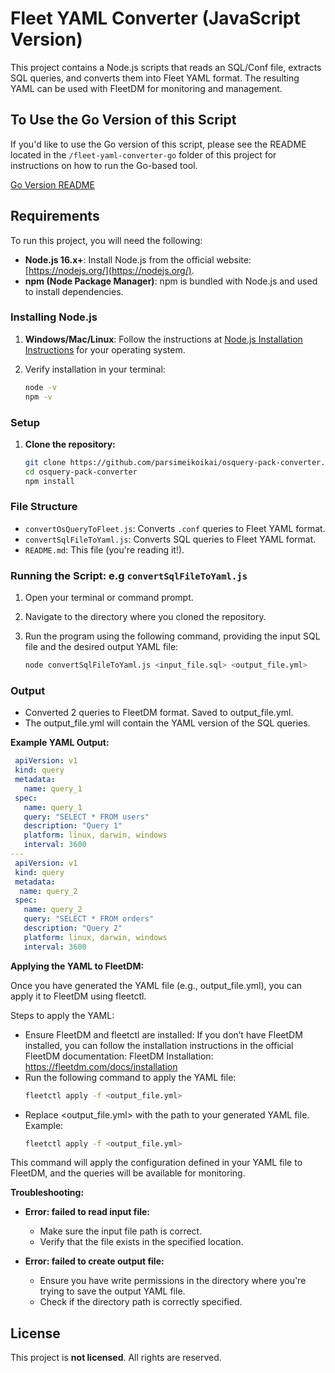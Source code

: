 # Fleet YAML Converter (JavaScript Version)

This project contains a Node.js scripts that reads an SQL/Conf file, extracts SQL queries, and converts them into Fleet YAML format. The resulting YAML can be used with FleetDM for monitoring and management.

## To Use the Go Version of this Script

If you'd like to use the Go version of this script, please see the README located in the `/fleet-yaml-converter-go` folder of this project for instructions on how to run the Go-based tool.

[Go Version README](./fleet-yaml-converter-go/README.md)


## Requirements

To run this project, you will need the following:

- **Node.js 16.x+**: Install Node.js from the official website: [https://nodejs.org/](https://nodejs.org/).
- **npm (Node Package Manager)**: npm is bundled with Node.js and used to install dependencies.

### Installing Node.js

1. **Windows/Mac/Linux**: Follow the instructions at [Node.js Installation Instructions](https://nodejs.org/en/download/) for your operating system.
2. Verify installation in your terminal:

   ```bash
   node -v
   npm -v
### Setup

1. **Clone the repository:**

   ```bash
   git clone https://github.com/parsimeikoikai/osquery-pack-converter.git 
   cd osquery-pack-converter
   npm install
### File Structure

* `convertOsQueryToFleet.js`: Converts `.conf` queries to Fleet YAML format.
* `convertSqlFileToYaml.js`: Converts SQL queries to Fleet YAML format.
* `README.md`: This file (you're reading it!).

### Running the Script: e.g `convertSqlFileToYaml.js`

1. Open your terminal or command prompt.
2. Navigate to the directory where you cloned the repository.
3. Run the program using the following command, providing the input SQL file and the desired output YAML file:

   ```bash
   node convertSqlFileToYaml.js <input_file.sql> <output_file.yml>

### Output

- Converted 2 queries to FleetDM format. Saved to output_file.yml. 
- The output_file.yml will contain the YAML version of the SQL queries.

**Example YAML Output:**

```yaml
 apiVersion: v1
 kind: query
 metadata:
   name: query_1
 spec:
   name: query_1
   query: "SELECT * FROM users"
   description: "Query 1"
   platform: linux, darwin, windows
   interval: 3600
---
 apiVersion: v1
 kind: query
 metadata:
  name: query_2
 spec:
   name: query_2
   query: "SELECT * FROM orders"
   description: "Query 2"
   platform: linux, darwin, windows
   interval: 3600
```
**Applying the YAML to FleetDM:**

Once you have generated the YAML file (e.g., output_file.yml), you can apply it to FleetDM using fleetctl.

Steps to apply the YAML:
* Ensure FleetDM and fleetctl are installed: If you don’t have FleetDM installed, you can follow the installation instructions in the official FleetDM documentation: FleetDM Installation: https://fleetdm.com/docs/installation
* Run the following command to apply the YAML file:
   ```bash
   fleetctl apply -f <output_file.yml>

* Replace <output_file.yml> with the path to your generated YAML file.
Example:
   ```bash
   fleetctl apply -f <output_file.yml>
   ```
This command will apply the configuration defined in your YAML file to FleetDM, and the queries will be available for monitoring.

**Troubleshooting:**

* **Error: failed to read input file:** 
    * Make sure the input file path is correct.
    * Verify that the file exists in the specified location.

* **Error: failed to create output file:** 
    * Ensure you have write permissions in the directory where you're trying to save the output YAML file. 
    * Check if the directory path is correctly specified.

## License

This project is **not licensed**. All rights are reserved.